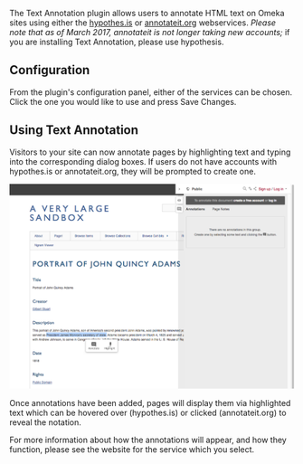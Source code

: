 The Text Annotation plugin allows users to annotate HTML text on Omeka sites using either the [hypothes.is](https://hypothes.is/) or [annotateit.org](http://annotateit.org/) webservices. *Please note that as of March 2017, annotateit is not longer taking new accounts;* if you are installing Text Annotation, please use hypothesis.

Configuration
-----------------------------
From the plugin's configuration panel, either of the services can be chosen. Click the one you would like to use and press Save Changes.

Using Text Annotation
---------------------------------
Visitors to your site can now annotate pages by highlighting text and typing into the corresponding dialog boxes. If users do not have accounts with hypothes.is or annotateit.org, they will be prompted to create one.

![Text annotation options on the right hand side of a browser window, overlaying the metadata for the item "Portrait of John Quincy Adams by Gilbert Stuart"](../doc_files/plugin_images/textannotation.png)

Once annotations have been added, pages will display them via highlighted text which can be hovered over (hypothes.is) or clicked (annotateit.org) to reveal the notation.

For more information about how the annotations will appear, and how they function, please see the website for the service which you select.

